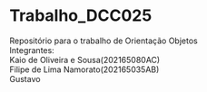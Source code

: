 # Trabalho_DCC025
Repositório para o trabalho de Orientação Objetos<br />
Integrantes:<br />
Kaio de Oliveira e Sousa(202165080AC)<br />
Filipe de Lima Namorato(202165035AB)<br />
Gustavo<br />
